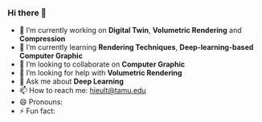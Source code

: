 ### Hi there 👋

- 🔭 I’m currently working on **Digital Twin**, **Volumetric Rendering** and **Compression**
- 🌱 I’m currently learning **Rendering Techniques**, **Deep-learning-based Computer Graphic**
- 👯 I’m looking to collaborate on **Computer Graphic**
- 🤔 I’m looking for help with **Volumetric Rendering**
- 💬 Ask me about **Deep Learning**
- 📫 How to reach me: hieult@tamu.edu
- 😄 Pronouns: 
- ⚡ Fun fact: 
